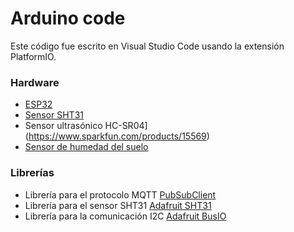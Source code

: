 # Arduino code
Este código fue escrito en Visual Studio Code usando la extensión PlatformIO.

### Hardware
   * [ESP32](https://www.sparkfun.com/products/18035)
   * [Sensor SHT31](https://www.adafruit.com/product/2857)
   * Sensor ultrasónico HC-SR04](https://www.sparkfun.com/products/15569)
   * [Sensor de humedad del suelo](https://www.sparkfun.com/products/13322)

### Librerías
   * Librería para el protocolo MQTT [PubSubClient](https://github.com/knolleary/pubsubclient)
   * Librería para el sensor SHT31 [Adafruit SHT31](https://github.com/adafruit/Adafruit_SHT31)
   * Librería para la comunicación I2C [Adafruit BusIO](https://github.com/adafruit/Adafruit_BusIO)


   

